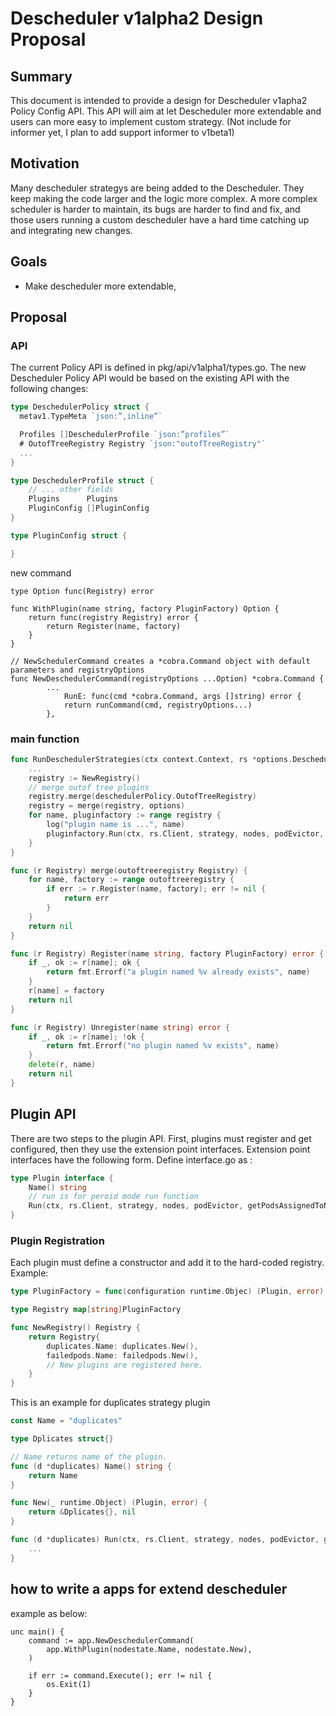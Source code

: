 # Descheduler v1alpha2 Design Proposal

## Summary
This document is intended to provide a design for Descheduler v1apha2 Policy Config API. This API will aim at let Descheduler more extendable and users can more easy to implement custom strategy.
(Not include for informer yet, I plan to add support informer to v1beta1)

## Motivation
Many descheduler strategys are being added to the Descheduler. They keep making the code larger and the logic more complex. A more complex scheduler is harder to maintain, its bugs are harder to find and fix, and those users running a custom descheduler have a hard time catching up and integrating new changes.  

## Goals
* Make descheduler more extendable,

## Proposal

### API
The current Policy API is defined in pkg/api/v1alpha1/types.go. The new Descheduler Policy API would be based on the existing API with the following changes:
```go
type DeschedulerPolicy struct {
  metav1.TypeMeta `json:”,inline”`

  Profiles []DeschedulerProfile `json:”profiles”`
  # OutofTreeRegistry Registry `json:"outofTreeRegistry"`
  ...
}

type DeschedulerProfile struct {
    // ... other fields
    Plugins      Plugins
    PluginConfig []PluginConfig
}

type PluginConfig struct {

}
```

new command
```
type Option func(Registry) error

func WithPlugin(name string, factory PluginFactory) Option {
	return func(registry Registry) error {
		return Register(name, factory)
	}
}

// NewSchedulerCommand creates a *cobra.Command object with default parameters and registryOptions
func NewDeschedulerCommand(registryOptions ...Option) *cobra.Command {
        ...
			RunE: func(cmd *cobra.Command, args []string) error {
			return runCommand(cmd, registryOptions...)
		},
```
### main function 
```go
func RunDeschedulerStrategies(ctx context.Context, rs *options.DeschedulerServer, deschedulerPolicy *api.DeschedulerPolicy, evictionPolicyGroupVersion string, stopChannel chan struct{}) error {
	...
    registry := NewRegistry()
    // merge outof tree plugins
    registry.merge(deschedulerPolicy.OutofTreeRegistry)
    registry = merge(registry, options)
    for name, pluginfactory := range registry {
        log("plugin name is ...", name)
        pluginfactory.Run(ctx, rs.Client, strategy, nodes, podEvictor, getPodsAssignedToNode)
    }
}

func (r Registry) merge(outoftreeregistry Registry) {
    for name, factory := range outoftreeregistry {
		if err := r.Register(name, factory); err != nil {
			return err
		}
	}
	return nil
}

func (r Registry) Register(name string, factory PluginFactory) error {
	if _, ok := r[name]; ok {
		return fmt.Errorf("a plugin named %v already exists", name)
	}
	r[name] = factory
	return nil
}

func (r Registry) Unregister(name string) error {
	if _, ok := r[name]; !ok {
		return fmt.Errorf("no plugin named %v exists", name)
	}
	delete(r, name)
	return nil
}
```
## Plugin API
There are two steps to the plugin API. First, plugins must register and get configured, then they use the extension point interfaces. Extension point interfaces have the following form.
Define interface.go as :
```go
type Plugin interface {
	Name() string
	// run is for peroid mode run function
    Run(ctx, rs.Client, strategy, nodes, podEvictor, getPodsAssignedToNode)
}

```
### Plugin Registration
Each plugin must define a constructor and add it to the hard-coded registry.
Example:
```go
type PluginFactory = func(configuration runtime.Objec) (Plugin, error)

type Registry map[string]PluginFactory

func NewRegistry() Registry {
    return Registry{
        duplicates.Name: duplicates.New(),
        failedpods.Name: failedpods.New(),
        // New plugins are registered here.
    }
}
```


This is an example for duplicates strategy plugin
```go
const Name = "duplicates"

type Dplicates struct{}

// Name returns name of the plugin.
func (d *duplicates) Name() string {
	return Name
}

func New(_ runtime.Object) (Plugin, error) {
	return &Dplicates{}, nil
}

func (d *duplicates) Run(ctx, rs.Client, strategy, nodes, podEvictor, getPodsAssignedToNode) {
	...
}
```

## how to write a apps for extend descheduler
example as below:
```
unc main() {
	command := app.NewDeschedulerCommand(
		app.WithPlugin(nodestate.Name, nodestate.New),
	)

	if err := command.Execute(); err != nil {
		os.Exit(1)
	}
}
```
